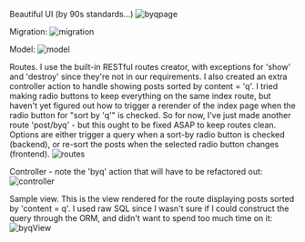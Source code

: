 Beautiful UI (by 90s standards...)
![byqpage](https://user-images.githubusercontent.com/44175105/100825422-d99b0800-340c-11eb-8620-4c4d35366077.png)

Migration:
![migration](https://user-images.githubusercontent.com/44175105/100823674-82dfff00-3409-11eb-809d-e4319b26cb51.png)

Model:
![model](https://user-images.githubusercontent.com/44175105/100823916-f6820c00-3409-11eb-90de-3885e96ad08d.png)

Routes. I use the built-in RESTful routes creator, with exceptions for 'show' and 'destroy' since they're not in our requirements. I also created an extra controller action to handle showing posts sorted by content = 'q'. I tried making radio buttons to keep everything on the same index route, but haven't yet figured out how to trigger a rerender of the index page when the radio button for "sort by 'q'" is checked. So for now, I've just made another route 'post/byq' - but this ought to be fixed ASAP to keep routes clean. Options are either trigger a query when a sort-by radio button is checked (backend), or re-sort the posts when the selected radio button changes (frontend).
![routes](https://user-images.githubusercontent.com/44175105/100824037-3f39c500-340a-11eb-9d56-a7aa4e5a9ecd.png)

Controller - note the 'byq' action that will have to be refactored out:
![controller](https://user-images.githubusercontent.com/44175105/100824681-83799500-340b-11eb-9758-7e8c04b44638.png)

Sample view. This is the view rendered for the route displaying posts sorted by 'content = q'. I used raw SQL since I wasn't sure if I could construct the query through the ORM, and didn't want to spend too much time on it:
![byqView](https://user-images.githubusercontent.com/44175105/100825818-c0468b80-340d-11eb-8aec-58f01aec8708.png)

